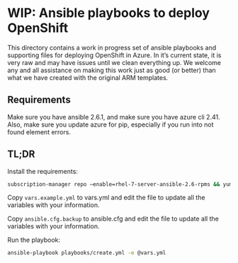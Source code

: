 # WIP: Ansible playbooks to deploy OpenShift

This directory contains a work in progress set of ansible playbooks and supporting files for deploying OpenShift in Azure.  In it’s current state, it is very raw and may have issues until we clean everything up.  We welcome any and all assistance on making this work just as good (or better) than what we have created with the original ARM templates.

## Requirements

Make sure you have ansible 2.6.1, and make sure you have azure cli 2.41. Also, make sure you update azure for pip, especially if you run into not found element errors.

## TL;DR

Install the requirements:

```bash
subscription-manager repo —enable=rhel-7-server-ansible-2.6-rpms && yum install ansible
```
Copy `vars.example.yml` to vars.yml and edit the file to update all the variables with your information.

Copy `ansible.cfg.backup` to ansible.cfg and edit the file to update all the variables with your information.

Run the playbook:

```bash
ansible-playbook playbooks/create.yml -e @vars.yml
```
